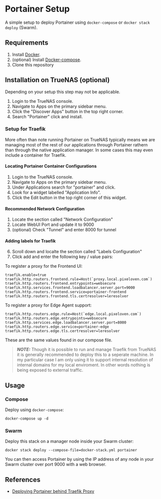 # Portainer Setup

A simple setup to deploy Portainer using `docker-compose` or `docker stack deploy` (Swarm).

## Requirements

1. Install [Docker](http://docker.io).
2. (optional) Install [Docker-compose](http://docs.docker.com/compose/install/).
3. Clone this repository

## Installation on TrueNAS (optional)
Depending on your setup this step may not be applicable. 

1. Login to the TrueNAS console.
2. Navigate to Apps on the primary sidebar menu.
3. Click the "Discover Apps" button in the top right corner.
4. Search "Portainer" click and install.

### Setup for Traefik
More often than note running Portainer on TrueNAS typically means we are managing most of the rest of our applications through Portainer rathern than through the native application manager. In some cases this may even include a container for Traefik. 

#### Locating Portainer Container Configurations
1. Login to the TrueNAS console.
2. Navigate to Apps on the primary sidebar menu.
3. Under Applications search for "portainer" and click.
4. Look for a widget labelled "Application Info". 
5. Click the Edit button in the top right corner of this widget.

#### Recommended Network Configuration
1. Locate the section called "Network Configuration"
2. Locate WebUI Port and update it to 9000
3. (optional) Check "Tunnel" and enter 8000 for tunnel

#### Adding labels for Traefik 
6. Scroll down and localte the section called "Labels Configuration"
7. Click add and enter the following key / value pairs:

To register a proxy for the Frontend UI:
```
traefik.enable=true
traefik.http.routers.frontend.rule=Host(`proxy.local.pixeloven.com`)
traefik.http.routers.frontend.entrypoints=websecure
traefik.http.services.frontend.loadbalancer.server.port=9000
traefik.http.routers.frontend.service=portainer-frontend
traefik.http.routers.frontend.tls.certresolver=leresolver
```

To register a proxy for Edge Agent support:
```
traefik.http.routers.edge.rule=Host(`edge.local.pixeloven.com`)
traefik.http.routers.edge.entrypoints=websecure
traefik.http.services.edge.loadbalancer.server.port=8000
traefik.http.routers.edge.service=portainer-edge
traefik.http.routers.edge.tls.certresolver=leresolver
```
These are the same values found in our compose file.

> **_NOTE:_** Though it is possible to run and manage Traefik from TrueNAS it is generally recommended to deploy this to a seperate machine. In my particular case I am only using it to support internal resolution of internal domains for my local enviroment. In other words nothing is being exposed to external traffic.

## Usage

### Compose

Deploy using `docker-compose`:
```
docker-compose up -d
```

### Swarm

Deploy this stack on a manager node inside your Swarm cluster:

```
docker stack deploy --compose-file=docker-stack.yml portainer
```

You can then access Portainer by using the IP address of any node in your Swarm cluster over port 9000 with a web browser.

## References
- [Deploying Portainer behind Traefik Proxy](https://docs.portainer.io/advanced/reverse-proxy/traefik)